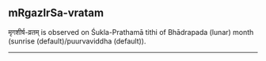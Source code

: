 ## mRgazIrSa-vratam

मृगशीर्ष-व्रतम् is observed on Śukla-Prathamā tithi of Bhādrapada (lunar) month (sunrise (default)/puurvaviddha (default)).


---
